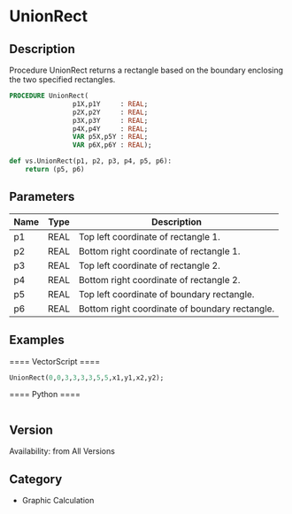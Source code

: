 # UnionRect

## Description
Procedure UnionRect returns a rectangle based on the boundary enclosing the two specified rectangles.

```pascal
PROCEDURE UnionRect(
				p1X,p1Y     : REAL;
				p2X,p2Y     : REAL;
				p3X,p3Y     : REAL;
				p4X,p4Y     : REAL;
				VAR p5X,p5Y : REAL;
				VAR p6X,p6Y : REAL);
```

```python
def vs.UnionRect(p1, p2, p3, p4, p5, p6):
    return (p5, p6)
```

## Parameters
|Name|Type|Description|
|---|---|---|
|p1|REAL|Top left coordinate of rectangle 1.|
|p2|REAL|Bottom right coordinate of rectangle 1.|
|p3|REAL|Top left coordinate of rectangle 2.|
|p4|REAL|Bottom right coordinate of rectangle 2.|
|p5|REAL|Top left coordinate of boundary rectangle.|
|p6|REAL|Bottom right coordinate of boundary rectangle.|

## Examples
==== VectorScript ====
```pascal
UnionRect(0,0,3,3,3,3,5,5,x1,y1,x2,y2);
```
==== Python ====
```python

```

## Version
Availability: from All Versions

## Category
* Graphic Calculation

